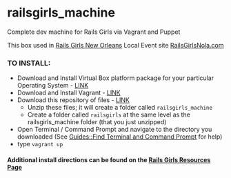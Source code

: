 railsgirls_machine
==================

Complete dev machine for Rails Girls via Vagrant and Puppet

This box used in [Rails Girls New Orleans](http://railsgirls.com/neworleans)
Local Event site [RailsGirlsNola.com](http://www.railsgirlsnola.com/)

### TO INSTALL:
* Download and Install Virtual Box platform package for your particular Operating System - [LINK](https://www.virtualbox.org/wiki/Downloads)
* Download and Install Vagrant - [LINK](http://www.vagrantup.com/)
* Download this repository of files - [LINK](https://github.com/IconoclastLabs/railsgirls_machine/archive/master.zip)
  * Unzip these files; it will create a folder called `railsgirls_machine`
  * Create a folder called `railsgirls` at the same level as the railsgirls_machine folder (that you just unzipped)
* Open Terminal / Command Prompt and navigate to the directory you downloaded (See [Guides::Find Terminal and Command Prompt](http://railsgirlsnola.herokuapp.com/resources) for help)
* type `vagrant up`

#### Additional install directions can be found on the [Rails Girls Resources Page](http://www.railsgirlsnola.com/resources)
